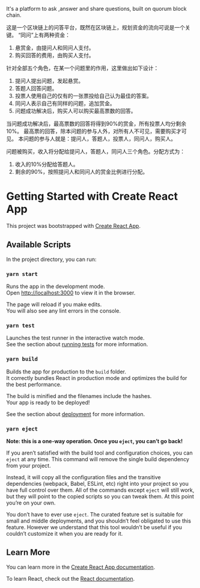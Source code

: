 It's a platform to ask ,answer and share questions, built on quorum block chain.

这是一个区块链上的问答平台，既然在区块链上，规划资金的流向可说是一个关键。
“同问”上有两种资金：
1. 悬赏金，由提问人和同问人支付。
2. 购买回答的费用，由购买人支付。

针对全部五个角色，在某一个问题里的作用，这里做出如下设计：
1. 提问人提出问题，发起悬赏。
2. 答题人回答问题。
3. 投票人使用自己的仅有的一张票投给自己认为最佳的答案。
4. 同问人表示自己有同样的问题，追加赏金。
5. 问题成功解决后，购买人可以购买最高票数的回答。

当问题成功解决后，最高票数的回答将得到90%的赏金，所有投票人均分剩余10%。
最高票的回答，除本问题的参与人外，对所有人不可见，需要购买才可见。
本问题的参与人就是：提问人，答题人，投票人，同问人，购买人。

问题被购买，收入将分配给提问人，答题人，同问人三个角色。分配方式为：
1. 收入的10%分配给答题人。
2. 剩余的90%，按照提问人和同问人的赏金比例进行分配。


# Getting Started with Create React App

This project was bootstrapped with [Create React App](https://github.com/facebook/create-react-app).

## Available Scripts

In the project directory, you can run:

### `yarn start`

Runs the app in the development mode.\
Open [http://localhost:3000](http://localhost:3000) to view it in the browser.

The page will reload if you make edits.\
You will also see any lint errors in the console.

### `yarn test`

Launches the test runner in the interactive watch mode.\
See the section about [running tests](https://facebook.github.io/create-react-app/docs/running-tests) for more information.

### `yarn build`

Builds the app for production to the `build` folder.\
It correctly bundles React in production mode and optimizes the build for the best performance.

The build is minified and the filenames include the hashes.\
Your app is ready to be deployed!

See the section about [deployment](https://facebook.github.io/create-react-app/docs/deployment) for more information.

### `yarn eject`

**Note: this is a one-way operation. Once you `eject`, you can’t go back!**

If you aren’t satisfied with the build tool and configuration choices, you can `eject` at any time. This command will remove the single build dependency from your project.

Instead, it will copy all the configuration files and the transitive dependencies (webpack, Babel, ESLint, etc) right into your project so you have full control over them. All of the commands except `eject` will still work, but they will point to the copied scripts so you can tweak them. At this point you’re on your own.

You don’t have to ever use `eject`. The curated feature set is suitable for small and middle deployments, and you shouldn’t feel obligated to use this feature. However we understand that this tool wouldn’t be useful if you couldn’t customize it when you are ready for it.

## Learn More

You can learn more in the [Create React App documentation](https://facebook.github.io/create-react-app/docs/getting-started).

To learn React, check out the [React documentation](https://reactjs.org/).
